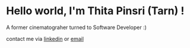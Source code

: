 # Hello world, I'm Thita Pinsri (Tarn) !

A former cinematograher turned to Software Developer :)

contact me via
[linkedin](https://www.linkedin.com/in/thitapinsri/) or
[email](mailto:thitapinsri@gmail.com)
